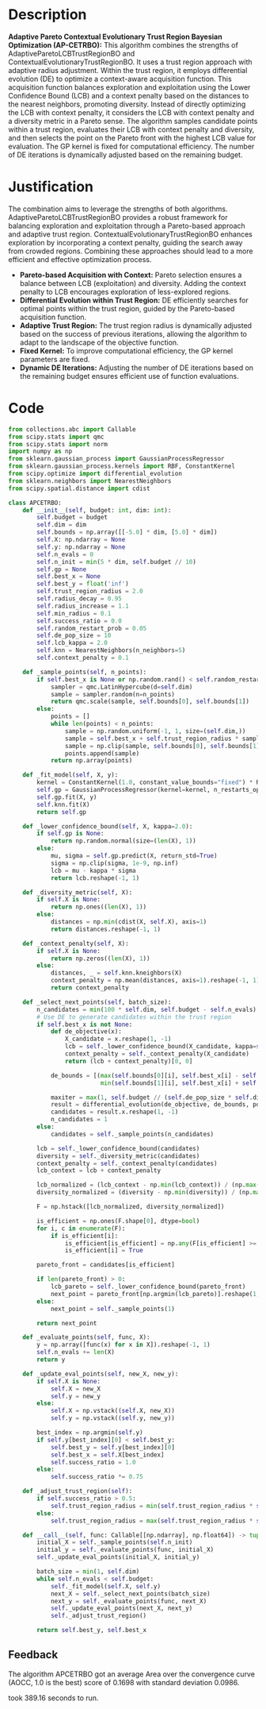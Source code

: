 # Description
**Adaptive Pareto Contextual Evolutionary Trust Region Bayesian Optimization (AP-CETRBO):** This algorithm combines the strengths of AdaptiveParetoLCBTrustRegionBO and ContextualEvolutionaryTrustRegionBO. It uses a trust region approach with adaptive radius adjustment. Within the trust region, it employs differential evolution (DE) to optimize a context-aware acquisition function. This acquisition function balances exploration and exploitation using the Lower Confidence Bound (LCB) and a context penalty based on the distances to the nearest neighbors, promoting diversity. Instead of directly optimizing the LCB with context penalty, it considers the LCB with context penalty and a diversity metric in a Pareto sense. The algorithm samples candidate points within a trust region, evaluates their LCB with context penalty and diversity, and then selects the point on the Pareto front with the highest LCB value for evaluation. The GP kernel is fixed for computational efficiency. The number of DE iterations is dynamically adjusted based on the remaining budget.

# Justification
The combination aims to leverage the strengths of both algorithms. AdaptiveParetoLCBTrustRegionBO provides a robust framework for balancing exploration and exploitation through a Pareto-based approach and adaptive trust region. ContextualEvolutionaryTrustRegionBO enhances exploration by incorporating a context penalty, guiding the search away from crowded regions. Combining these approaches should lead to a more efficient and effective optimization process.

*   **Pareto-based Acquisition with Context:** Pareto selection ensures a balance between LCB (exploitation) and diversity. Adding the context penalty to LCB encourages exploration of less-explored regions.
*   **Differential Evolution within Trust Region:** DE efficiently searches for optimal points within the trust region, guided by the Pareto-based acquisition function.
*   **Adaptive Trust Region:** The trust region radius is dynamically adjusted based on the success of previous iterations, allowing the algorithm to adapt to the landscape of the objective function.
*   **Fixed Kernel:** To improve computational efficiency, the GP kernel parameters are fixed.
*   **Dynamic DE Iterations:** Adjusting the number of DE iterations based on the remaining budget ensures efficient use of function evaluations.

# Code
```python
from collections.abc import Callable
from scipy.stats import qmc
from scipy.stats import norm
import numpy as np
from sklearn.gaussian_process import GaussianProcessRegressor
from sklearn.gaussian_process.kernels import RBF, ConstantKernel
from scipy.optimize import differential_evolution
from sklearn.neighbors import NearestNeighbors
from scipy.spatial.distance import cdist

class APCETRBO:
    def __init__(self, budget: int, dim: int):
        self.budget = budget
        self.dim = dim
        self.bounds = np.array([[-5.0] * dim, [5.0] * dim])
        self.X: np.ndarray = None
        self.y: np.ndarray = None
        self.n_evals = 0
        self.n_init = min(5 * dim, self.budget // 10)
        self.gp = None
        self.best_x = None
        self.best_y = float('inf')
        self.trust_region_radius = 2.0
        self.radius_decay = 0.95
        self.radius_increase = 1.1
        self.min_radius = 0.1
        self.success_ratio = 0.0
        self.random_restart_prob = 0.05
        self.de_pop_size = 10
        self.lcb_kappa = 2.0
        self.knn = NearestNeighbors(n_neighbors=5)
        self.context_penalty = 0.1

    def _sample_points(self, n_points):
        if self.best_x is None or np.random.rand() < self.random_restart_prob:
            sampler = qmc.LatinHypercube(d=self.dim)
            sample = sampler.random(n=n_points)
            return qmc.scale(sample, self.bounds[0], self.bounds[1])
        else:
            points = []
            while len(points) < n_points:
                sample = np.random.uniform(-1, 1, size=(self.dim,))
                sample = self.best_x + self.trust_region_radius * sample
                sample = np.clip(sample, self.bounds[0], self.bounds[1])
                points.append(sample)
            return np.array(points)

    def _fit_model(self, X, y):
        kernel = ConstantKernel(1.0, constant_value_bounds="fixed") * RBF(length_scale=1.0, length_scale_bounds="fixed")
        self.gp = GaussianProcessRegressor(kernel=kernel, n_restarts_optimizer=0, alpha=1e-6)
        self.gp.fit(X, y)
        self.knn.fit(X)
        return self.gp

    def _lower_confidence_bound(self, X, kappa=2.0):
        if self.gp is None:
            return np.random.normal(size=(len(X), 1))
        else:
            mu, sigma = self.gp.predict(X, return_std=True)
            sigma = np.clip(sigma, 1e-9, np.inf)
            lcb = mu - kappa * sigma
            return lcb.reshape(-1, 1)

    def _diversity_metric(self, X):
        if self.X is None:
            return np.ones((len(X), 1))
        else:
            distances = np.min(cdist(X, self.X), axis=1)
            return distances.reshape(-1, 1)

    def _context_penalty(self, X):
        if self.X is None:
            return np.zeros((len(X), 1))
        else:
            distances, _ = self.knn.kneighbors(X)
            context_penalty = np.mean(distances, axis=1).reshape(-1, 1) * self.context_penalty
            return context_penalty

    def _select_next_points(self, batch_size):
        n_candidates = min(100 * self.dim, self.budget - self.n_evals)
        # Use DE to generate candidates within the trust region
        if self.best_x is not None:
            def de_objective(x):
                X_candidate = x.reshape(1, -1)
                lcb = self._lower_confidence_bound(X_candidate, kappa=self.lcb_kappa)
                context_penalty = self._context_penalty(X_candidate)
                return (lcb + context_penalty)[0, 0]

            de_bounds = [(max(self.bounds[0][i], self.best_x[i] - self.trust_region_radius),
                          min(self.bounds[1][i], self.best_x[i] + self.trust_region_radius)) for i in range(self.dim)]

            maxiter = max(1, self.budget // (self.de_pop_size * self.dim * 2) - self.n_evals//(self.de_pop_size * self.dim * 2))
            result = differential_evolution(de_objective, de_bounds, popsize=self.de_pop_size, maxiter=maxiter, tol=0.01, disp=False)
            candidates = result.x.reshape(1, -1)
            n_candidates = 1
        else:
            candidates = self._sample_points(n_candidates)

        lcb = self._lower_confidence_bound(candidates)
        diversity = self._diversity_metric(candidates)
        context_penalty = self._context_penalty(candidates)
        lcb_context = lcb + context_penalty

        lcb_normalized = (lcb_context - np.min(lcb_context)) / (np.max(lcb_context) - np.min(lcb_context)) if np.max(lcb_context) != np.min(lcb_context) else np.zeros_like(lcb_context)
        diversity_normalized = (diversity - np.min(diversity)) / (np.max(diversity) - np.min(diversity)) if np.max(diversity) != np.min(diversity) else np.zeros_like(diversity)

        F = np.hstack([lcb_normalized, diversity_normalized])

        is_efficient = np.ones(F.shape[0], dtype=bool)
        for i, c in enumerate(F):
            if is_efficient[i]:
                is_efficient[is_efficient] = np.any(F[is_efficient] >= c, axis=1)
                is_efficient[i] = True

        pareto_front = candidates[is_efficient]

        if len(pareto_front) > 0:
            lcb_pareto = self._lower_confidence_bound(pareto_front)
            next_point = pareto_front[np.argmin(lcb_pareto)].reshape(1, -1)
        else:
            next_point = self._sample_points(1)

        return next_point

    def _evaluate_points(self, func, X):
        y = np.array([func(x) for x in X]).reshape(-1, 1)
        self.n_evals += len(X)
        return y

    def _update_eval_points(self, new_X, new_y):
        if self.X is None:
            self.X = new_X
            self.y = new_y
        else:
            self.X = np.vstack((self.X, new_X))
            self.y = np.vstack((self.y, new_y))

        best_index = np.argmin(self.y)
        if self.y[best_index][0] < self.best_y:
            self.best_y = self.y[best_index][0]
            self.best_x = self.X[best_index]
            self.success_ratio = 1.0
        else:
            self.success_ratio *= 0.75

    def _adjust_trust_region(self):
        if self.success_ratio > 0.5:
            self.trust_region_radius = min(self.trust_region_radius * self.radius_increase, 5.0)
        else:
            self.trust_region_radius = max(self.trust_region_radius * self.radius_decay, self.min_radius)

    def __call__(self, func: Callable[[np.ndarray], np.float64]) -> tuple[np.float64, np.array]:
        initial_X = self._sample_points(self.n_init)
        initial_y = self._evaluate_points(func, initial_X)
        self._update_eval_points(initial_X, initial_y)

        batch_size = min(1, self.dim)
        while self.n_evals < self.budget:
            self._fit_model(self.X, self.y)
            next_X = self._select_next_points(batch_size)
            next_y = self._evaluate_points(func, next_X)
            self._update_eval_points(next_X, next_y)
            self._adjust_trust_region()

        return self.best_y, self.best_x
```
## Feedback
 The algorithm APCETRBO got an average Area over the convergence curve (AOCC, 1.0 is the best) score of 0.1698 with standard deviation 0.0986.

took 389.16 seconds to run.